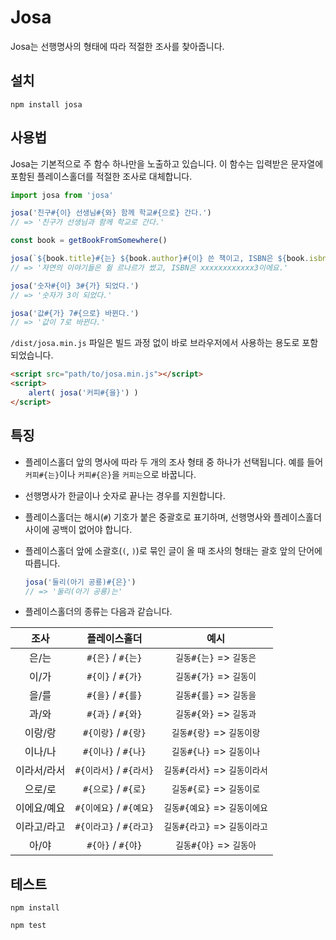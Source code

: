 # Josa

Josa는 선행명사의 형태에 따라 적절한 조사를 찾아줍니다.

## 설치

```shell
npm install josa
```

## 사용법

Josa는 기본적으로 주 함수 하나만을 노출하고 있습니다. 이 함수는 입력받은 문자열에 포함된 플레이스홀더를 적절한 조사로 대체합니다.

``` javascript
import josa from 'josa'

josa('친구#{이} 선생님#{와} 함께 학교#{으로} 간다.')
// => '친구가 선생님과 함께 학교로 간다.'

const book = getBookFromSomewhere()

josa(`${book.title}#{는} ${book.author}#{이} 쓴 책이고, ISBN은 ${book.isbn}#{예요}.`)
// => '자연의 이야기들은 쥘 르나르가 썼고, ISBN은 xxxxxxxxxxxx3이에요.'

josa('숫자#{이} 3#{가} 되었다.')
// => '숫자가 3이 되었다.'

josa('값#{가} 7#{으로} 바뀐다.')
// => '값이 7로 바뀐다.'
```

`/dist/josa.min.js` 파일은 빌드 과정 없이 바로 브라우저에서 사용하는 용도로 포함되었습니다.

```html
<script src="path/to/josa.min.js"></script>
<script>
    alert( josa('커피#{을}') )
</script>
```

## 특징

- 플레이스홀더 앞의 명사에 따라 두 개의 조사 형태 중 하나가 선택됩니다. 예를 들어 `커피#{는}`이나 `커피#{은}`을 `커피는`으로 바꿉니다.

- 선행명사가 한글이나 숫자로 끝나는 경우를 지원합니다.

- 플레이스홀더는 해시(`#`) 기호가 붙은 중괄호로 표기하며, 선행명사와 플레이스홀더 사이에 공백이 없어야 합니다.

- 플레이스홀더 앞에 소괄호(`(`, `)`)로 묶인 글이 올 때 조사의 형태는 괄호 앞의 단어에 따릅니다.
  ``` javascript
  josa('둘리(아기 공룡)#{은}')
  // => '둘리(아기 공룡)는'
  ```

- 플레이스홀더의 종류는 다음과 같습니다.

| 조사 | 플레이스홀더 | 예시 |
|:-:|:-:|:-:|
| 은/는 | `#{은}` / `#{는}` | `길동#{는}` => `길동은` |
| 이/가 | `#{이}` / `#{가}` | `길동#{가}` => `길동이` |
| 을/를 | `#{을}` / `#{를}` | `길동#{를}` => `길동을` |
| 과/와 | `#{과}` / `#{와}` | `길동#{와}` => `길동과` |
| 이랑/랑 | `#{이랑}` / `#{랑}` | `길동#{랑}` => `길동이랑` |
| 이나/나 | `#{이나}` / `#{나}` | `길동#{나}` => `길동이나` |
| 이라서/라서 | `#{이라서}` / `#{라서}` | `길동#{라서}` => `길동이라서`|
| 으로/로 | `#{으로}` / `#{로}` | `길동#{로}` => `길동이로` |
| 이에요/예요 | `#{이에요}` / `#{예요}` | `길동#{예요}` => `길동이에요` |
| 이라고/라고 | `#{이라고}` / `#{라고}` | `길동#{라고}` => `길동이라고` |
| 아/야 | `#{아}` / `#{야}` | `길동#{야}` => `길동아` |

## 테스트

```shell
npm install

npm test
```
